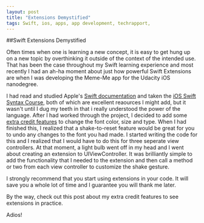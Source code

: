 ```yaml
---
layout: post
title: "Extensions Demystified"
tags: Swift, ios, apps, app development, techrapport, 
---
```


##Swift Extensions Demystified

Often times when one is learning a new concept, it is easy to get hung up on a new topic by overthinking it outside of the context of the intended use. That has been the case throughout my Swift learning experience and most recently I had an ah-ha moment about just how powerful Swift Extensions are when I was developing the Meme-Me app for the Udacity iOS nanodegree. 

I had read and studied Apple's [Swift documentation](https://developer.apple.com/library/ios/documentation/Swift/Conceptual/Swift_Programming_Language/) and taken the [iOS Swift Syntax Course](https://www.udacity.com/course/learn-swift-programming-syntax--ud902), both of which are excellent reaources I might add, but it wasn't until I dug my teeth in that i really understood the power of the language.  After I had worked through the project, I decided to add some [extra credit features](LINK) to change the font color, size and type.  When I had finished this, I realized that a shake-to-reset feature would be great for you to undo any changes to the font you had made. I started writing the code for this and I realized that I would have to do this for three seperate view controllers. At that moment, a light bulb went off in my head and I went about creating an extension to UIViewController. It was brilliantly simple to add the functionality that I needed to the extension and then call a method or two from each view controller to customize the shake gesture. 

I strongly recommend that you start using extensions in your code. It will save you a whole lot of time and I guarantee you will thank me later. 

By the way, check out this post about my extra credit features to see extensions in practice. 

Adios! 
